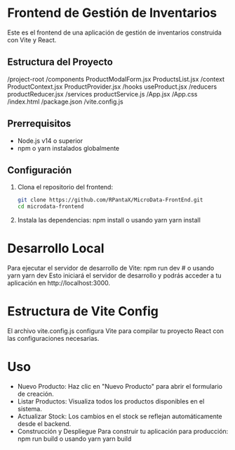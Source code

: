 # Frontend de Gestión de Inventarios

Este es el frontend de una aplicación de gestión de inventarios construida con Vite y React.

## Estructura del Proyecto
/project-root
/components
ProductModalForm.jsx
ProductsList.jsx
/context
ProductContext.jsx
ProductProvider.jsx
/hooks
useProduct.jsx
/reducers
productReducer.jsx
/services
productService.js
/App.jsx
/App.css
/index.html
/package.json
/vite.config.js

## Prerrequisitos

- Node.js v14 o superior
- npm o yarn instalados globalmente

## Configuración

1. Clona el repositorio del frontend:
   ```bash
   git clone https://github.com/RPantaX/MicroData-FrontEnd.git
   cd microdata-frontend
2. Instala las dependencias:
    npm install
    o usando yarn
    yarn install
# Desarrollo Local
Para ejecutar el servidor de desarrollo de Vite:
    npm run dev
    # o usando yarn
    yarn dev
Esto iniciará el servidor de desarrollo y podrás acceder a tu aplicación en http://localhost:3000.

# Estructura de Vite Config
El archivo vite.config.js configura Vite para compilar tu proyecto React con las configuraciones necesarias.

# Uso
- Nuevo Producto: Haz clic en "Nuevo Producto" para abrir el formulario de creación.
- Listar Productos: Visualiza todos los productos disponibles en el sistema.
- Actualizar Stock: Los cambios en el stock se reflejan automáticamente desde el backend.
- Construcción y Despliegue
    Para construir tu aplicación para producción:
    npm run build
    o usando yarn
    yarn build
